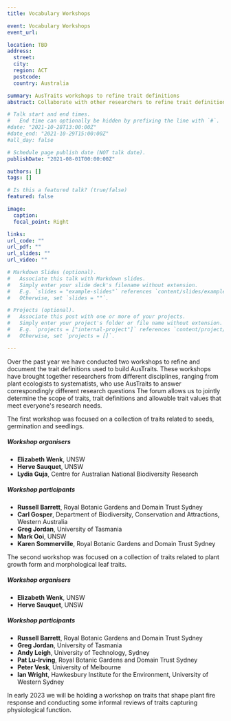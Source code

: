 ```yaml
---
title: Vocabulary Workshops

event: Vocabulary Workshops
event_url:

location: TBD
address:
  street:
  city:
  region: ACT
  postcode:
  country: Australia

summary: AusTraits workshops to refine trait definitions
abstract: Collaborate with other researchers to refine trait definitions

# Talk start and end times.
#   End time can optionally be hidden by prefixing the line with `#`.
#date: "2021-10-28T13:00:00Z"
#date_end: "2021-10-29T15:00:00Z"
#all_day: false

# Schedule page publish date (NOT talk date).
publishDate: "2021-08-01T00:00:00Z"

authors: []
tags: []

# Is this a featured talk? (true/false)
featured: false

image:
  caption:
  focal_point: Right

links:
url_code: ""
url_pdf: ""
url_slides: ""
url_video: ""

# Markdown Slides (optional).
#   Associate this talk with Markdown slides.
#   Simply enter your slide deck's filename without extension.
#   E.g. `slides = "example-slides"` references `content/slides/example-slides.md`.
#   Otherwise, set `slides = ""`.

# Projects (optional).
#   Associate this post with one or more of your projects.
#   Simply enter your project's folder or file name without extension.
#   E.g. `projects = ["internal-project"]` references `content/project/deep-learning/index.md`.
#   Otherwise, set `projects = []`.

---
```

Over the past year we have conducted two workshops to refine and document the trait definitions used to build AusTraits. These workshops have brought together researchers from different disciplines, ranging from plant ecologists to systematists, who use AusTraits to answer correspondingly different research questions The forum allows us to jointly determine the scope of traits, trait definitions and allowable trait values that meet everyone's research needs.

The first workshop was focused on a collection of traits related to seeds, germination and seedlings. 
<br>  

##### Workshop organisers
- **Elizabeth Wenk**, UNSW
- **Herve Sauquet**, UNSW
- **Lydia Guja**, Centre for Australian National Biodiversity Research

##### Workshop participants
- **Russell Barrett**, Royal Botanic Gardens and Domain Trust Sydney
- **Carl Gosper**, Department of Biodiversity, Conservation and Attractions, Western Australia
- **Greg Jordan**, University of Tasmania
- **Mark Ooi**, UNSW
- **Karen Sommerville**, Royal Botanic Gardens and Domain Trust Sydney

The second workshop was focused on a collection of traits related to plant growth form and morphological leaf traits. 
<br>  

##### Workshop organisers
- **Elizabeth Wenk**, UNSW
- **Herve Sauquet**, UNSW

##### Workshop participants
- **Russell Barrett**, Royal Botanic Gardens and Domain Trust Sydney
- **Greg Jordan**, University of Tasmania
- **Andy Leigh**, University of Technology, Sydney
- **Pat Lu-Irving**, Royal Botanic Gardens and Domain Trust Sydney 
- **Peter Vesk**, University of Melbourne
- **Ian Wright**, Hawkesbury Institute for the Environment, University of Western Sydney

In early 2023 we will be holding a workshop on traits that shape plant fire response and conducting some informal reviews of traits capturing physiological function.